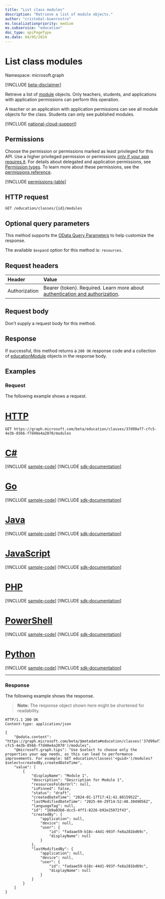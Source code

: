 ```yaml
---
title: "List class modules"
description: "Retrieve a list of module objects."
author: "cristobal-buenrostro"
ms.localizationpriority: medium
ms.subservice: "education"
doc_type: apiPageType
ms.date: 04/05/2024
---
```


# List class modules

Namespace: microsoft.graph

[!INCLUDE [beta-disclaimer](../../includes/beta-disclaimer.md)]

Retrieve a list of [module](../resources/educationmodule.md) objects. Only teachers, students, and applications with application permissions can perform this operation.

A teacher or an application with application permissions can see all module objects for the class. Students can only see published modules.

[!INCLUDE [national-cloud-support](../../includes/global-only.md)]

## Permissions

Choose the permission or permissions marked as least privileged for this API. Use a higher privileged permission or permissions [only if your app requires it](/graph/permissions-overview#best-practices-for-using-microsoft-graph-permissions). For details about delegated and application permissions, see [Permission types](/graph/permissions-overview#permission-types). To learn more about these permissions, see the [permissions reference](/graph/permissions-reference).

<!-- { "blockType": "permissions", "name": "educationclass_list_modules" } -->
[!INCLUDE [permissions-table](../includes/permissions/educationclass-list-modules-permissions.md)]

## HTTP request

<!-- { "blockType": "ignored" } -->
```http
GET /education/classes/{id}/modules
```

## Optional query parameters
This method supports the [OData Query Parameters](/graph/query-parameters) to help customize the response.

The available `$expand` option for this method is: `resources`.

## Request headers

| Header        | Value                     |
| :------------ | :------------------------ |
|Authorization|Bearer {token}. Required. Learn more about [authentication and authorization](/graph/auth/auth-concepts).|

## Request body

Don't supply a request body for this method.

## Response

If successful, this method returns a `200 OK` response code and a collection of [educationModule](../resources/educationmodule.md) objects in the response body.

## Examples

### Request

The following example shows a request.

# [HTTP](#tab/http)
<!-- {
  "blockType": "request",
  "name": "get_modules_for_classID"
}-->

```msgraph-interactive
GET https://graph.microsoft.com/beta/education/classes/37d99af7-cfc5-4e3b-8566-f7d40e4a2070/modules
```

# [C#](#tab/csharp)
[!INCLUDE [sample-code](../includes/snippets/csharp/get-modules-for-classid-csharp-snippets.md)]
[!INCLUDE [sdk-documentation](../includes/snippets/snippets-sdk-documentation-link.md)]

# [Go](#tab/go)
[!INCLUDE [sample-code](../includes/snippets/go/get-modules-for-classid-go-snippets.md)]
[!INCLUDE [sdk-documentation](../includes/snippets/snippets-sdk-documentation-link.md)]

# [Java](#tab/java)
[!INCLUDE [sample-code](../includes/snippets/java/get-modules-for-classid-java-snippets.md)]
[!INCLUDE [sdk-documentation](../includes/snippets/snippets-sdk-documentation-link.md)]

# [JavaScript](#tab/javascript)
[!INCLUDE [sample-code](../includes/snippets/javascript/get-modules-for-classid-javascript-snippets.md)]
[!INCLUDE [sdk-documentation](../includes/snippets/snippets-sdk-documentation-link.md)]

# [PHP](#tab/php)
[!INCLUDE [sample-code](../includes/snippets/php/get-modules-for-classid-php-snippets.md)]
[!INCLUDE [sdk-documentation](../includes/snippets/snippets-sdk-documentation-link.md)]

# [PowerShell](#tab/powershell)
[!INCLUDE [sample-code](../includes/snippets/powershell/get-modules-for-classid-powershell-snippets.md)]
[!INCLUDE [sdk-documentation](../includes/snippets/snippets-sdk-documentation-link.md)]

# [Python](#tab/python)
[!INCLUDE [sample-code](../includes/snippets/python/get-modules-for-classid-python-snippets.md)]
[!INCLUDE [sdk-documentation](../includes/snippets/snippets-sdk-documentation-link.md)]

---

### Response

The following example shows the response.

>**Note:** The response object shown here might be shortened for readability.

<!-- {
  "blockType": "response",
  "truncated": true,
  "@odata.type": "microsoft.graph.educationModule",
  "isCollection": true
} -->

```http
HTTP/1.1 200 OK
Content-type: application/json

{
    "@odata.context": "https://graph.microsoft.com/beta/$metadata#education/classes('37d99af7-cfc5-4e3b-8566-f7d40e4a2070')/modules",
    "@microsoft.graph.tips": "Use $select to choose only the properties your app needs, as this can lead to performance improvements. For example: GET education/classes('<guid>')/modules?$select=createdBy,createdDateTime",
    "value": [
        {
            "displayName": "Module 1",
            "description": "Description for Module 1",
            "resourcesFolderUrl": null,
            "isPinned": false,
            "status": "draft",
            "createdDateTime": "2024-01-17T17:41:42.8815952Z",
            "lastModifiedDateTime": "2025-04-29T14:52:48.3049056Z",
            "languageTag": null,
            "id": "1b9a03b6-dcc5-4ff1-8226-b92e25072f43",
            "createdBy": {
                "application": null,
                "device": null,
                "user": {
                    "id": "fadaae59-b18c-44d1-993f-fe8a281bd69c",
                    "displayName": null
                }
            },
            "lastModifiedBy": {
                "application": null,
                "device": null,
                "user": {
                    "id": "fadaae59-b18c-44d1-993f-fe8a281bd69c",
                    "displayName": null
                }
            }
        }
    ]
}
```
